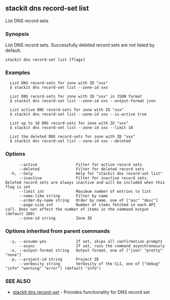 ## stackit dns record-set list

List DNS record sets

### Synopsis

List DNS record sets. Successfully deleted record sets are not listed by default.

```
stackit dns record-set list [flags]
```

### Examples

```
  List DNS record-sets for zone with ID "xxx"
  $ stackit dns record-set list --zone-id xxx

  List DNS record-sets for zone with ID "xxx" in JSON format
  $ stackit dns record-set list --zone-id xxx --output-format json

  List active DNS record-sets for zone with ID "xxx"
  $ stackit dns record-set list --zone-id xxx --is-active true

  List up to 10 DNS record-sets for zone with ID "xxx"
  $ stackit dns record-set list --zone-id xxx --limit 10

  List the deleted DNS record-sets for zone with ID "xxx"
  $ stackit dns record-set list --zone-id xxx --deleted
```

### Options

```
      --active                 Filter for active record sets
      --deleted                Filter for deleted record sets
  -h, --help                   Help for "stackit dns record-set list"
      --inactive               Filter for inactive record sets. Deleted record sets are always inactive and will be included when this flag is set
      --limit int              Maximum number of entries to list
      --name-like string       Filter by name
      --order-by-name string   Order by name, one of ["asc" "desc"]
      --page-size int          Number of items fetched in each API call. Does not affect the number of items in the command output (default 100)
      --zone-id string         Zone ID
```

### Options inherited from parent commands

```
  -y, --assume-yes             If set, skips all confirmation prompts
      --async                  If set, runs the command asynchronously
  -o, --output-format string   Output format, one of ["json" "pretty" "none"]
  -p, --project-id string      Project ID
      --verbosity string       Verbosity of the CLI, one of ["debug" "info" "warning" "error"] (default "info")
```

### SEE ALSO

* [stackit dns record-set](./stackit_dns_record-set.md)	 - Provides functionality for DNS record set


